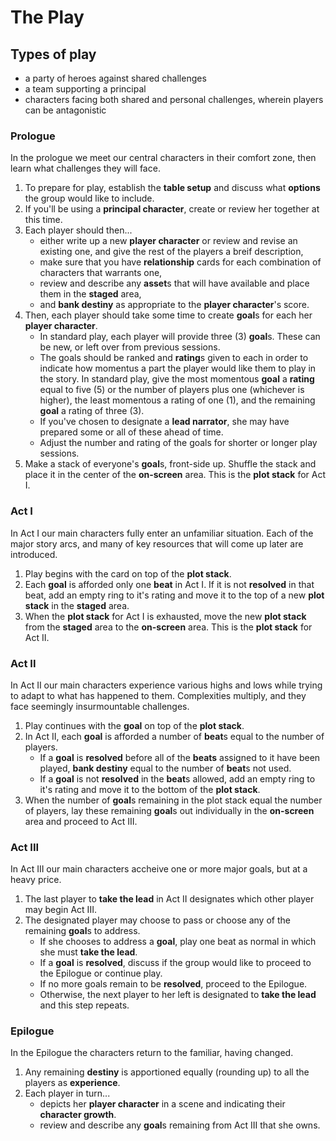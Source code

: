 # The Play
## Types of play
   * a party of heroes against shared challenges
   * a team supporting a principal
   * characters facing both shared and personal challenges, wherein players can be antagonistic
### Prologue
In the prologue we meet our central characters in their comfort zone, then learn what challenges they will face.

1. To prepare for play, establish the **table setup** and discuss what **options** the group would like to include.
1. If you'll be using a **principal character**, create or review her together at this time.
1. Each player should then... 
   * either write up a new **player character** or review and revise an existing one, and give the rest of the players a breif description,
   * make sure that you have **relationship** cards for each combination of characters that warrants one,
   * review and describe any **asset**s that will have available and place them in the **staged** area,
   * and **bank destiny** as appropriate to the **player character**'s score.
1. Then, each player should take some time to create **goal**s for each her **player character**.  
   * In standard play, each player will provide three (3) **goal**s.  These can be new, or left over from previous sessions.
   * The goals should be ranked and **rating**s given to each in order to indicate how momentus a part the player would like them to play in the story.  In standard play, give the most momentous **goal** a **rating** equal to five (5) or the number of players plus one (whichever is higher), the least momentous a rating of one (1), and the remaining **goal** a rating of three (3).
   * If you've chosen to designate a **lead narrator**, she may have prepared some or all of these ahead of time.
   * Adjust the number and rating of the goals for shorter or longer play sessions.
1. Make a stack of everyone's **goal**s, front-side up. Shuffle the stack and place it in the center of the **on-screen** area.  This is the **plot stack** for Act I. 
  
### Act I
In Act I our main characters fully enter an unfamiliar situation.  Each of the major story arcs, and many of key resources that will come up later are introduced.

1. Play begins with the card on top of the **plot stack**.  
1. Each **goal** is afforded only one **beat** in Act I.  If it is not **resolved** in that beat, add an empty ring to it's rating and move it to the top of a new **plot stack** in the **staged** area.
1. When the **plot stack** for Act I is exhausted, move the new **plot stack** from the **staged** area to the **on-screen** area.  This is the **plot stack** for Act II.
  
### Act II
In Act II our main characters experience various highs and lows while trying to adapt to what has happened to them.  Complexities multiply, and they face seemingly insurmountable challenges.

1. Play continues with the **goal** on top of the **plot stack**.
1. In Act II, each **goal** is afforded a number of **beat**s equal to the number of players.
   * If a **goal** is **resolved** before all of the **beats** assigned to it have been played, **bank destiny** equal to the number of **beat**s not used.
   * If a **goal** is not **resolved** in the **beat**s allowed, add an empty ring to it's rating and move it to the bottom of the **plot stack**.
1. When the number of **goal**s remaining in the plot stack equal the number of players, lay these remaining **goal**s out individually in the **on-screen** area and proceed to Act III.
  
### Act III
In Act III our main characters accheive one or more major goals, but at a heavy price. 

1. The last player to **take the lead** in Act II designates which other player may begin Act III.
1. The designated player may choose to pass or choose any of the remaining **goal**s to address.
   * If she chooses to address a **goal**, play one beat as normal in which she must **take the lead**.
   * If a **goal** is **resolved**, discuss if the group would like to proceed to the Epilogue or continue play.
   * If no more goals remain to be **resolved**, proceed to the Epilogue.  
   * Otherwise, the next player to her left is designated to **take the lead** and this step repeats.

### Epilogue
In the Epilogue the characters return to the familiar, having changed.  

1. Any remaining **destiny** is apportioned equally (rounding up) to all the players as **experience**.
1. Each player in turn...
   * depicts her **player character** in a scene and indicating their **character growth**.
   * review and describe any **goal**s remaining from Act III that she owns.
